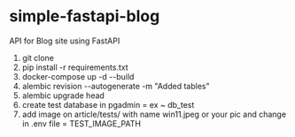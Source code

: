 # simple-fastapi-blog
API for Blog site using FastAPI

1. git clone
2. pip install -r requirements.txt
3. docker-compose up -d --build
4. alembic revision --autogenerate -m "Added tables"
5. alembic upgrade head
6. create test database in pgadmin = ex ~ db_test
7. add image on article/tests/ with name win11.jpeg or your pic and change in .env file = TEST_IMAGE_PATH
